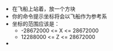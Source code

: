 - 在飞船上站着，放一个方块
- 你的命令提示坐标将会以飞船作为参考系
- 坐标的范围应该是：
  - -28672000 <= X <= 28672000
  -  12288000 <= Z <= 28672000
- 